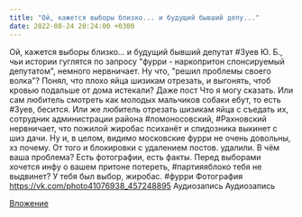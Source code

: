 ```yaml
---
title: "Ой, кажется выборы близко... и будущий бывший депу..."
date: 2022-08-24 20:24:00 +0300
---
```


Ой, кажется выборы близко... и будущий бывший депутат #Зуев Ю. Б., чьи истории гуглятся по запросу "фурри - наркопритон спонсируемый депутатом", немного нервничает.
Ну что, "решил проблемы своего волка"? Понял, что плохо яйца шизикам отрезать, и выгонять, чтоб кровью подальше от дома истекали?
Даже пост
Что я могу сказать. Или сам любитель смотреть как молодых мальчиков собаки ебут, то есть #Зуев, бесится. Или же любитель отрезать шизикам яйца с съедать их, сотрудник администрации района #ломоносовский, #Рахновский нервничает, что пожилой жиробас психанёт и спидозника выкинет с шиз дачи. Ну и, в целом, видимо московские фурри не очень довольны, хз почему. От того и блокировки с удалением постов.
удалили.
В чём ваша проблема? Есть фотографии, есть факты.
Перед выборами хочется инфу о вашем притоне потереть, #партияяблоко тебя не выдвинет?
У тебя был выбор, жиробас.
#фурри
Фотография
<a class="vk-attach" href="https://vk.com/photo41076938_457248895">https://vk.com/photo41076938_457248895</a>
Аудиозапись
Аудиозапись

<a class="vk-attach" href="https://vk.com/photo41076938_457248895">Вложение</a>
